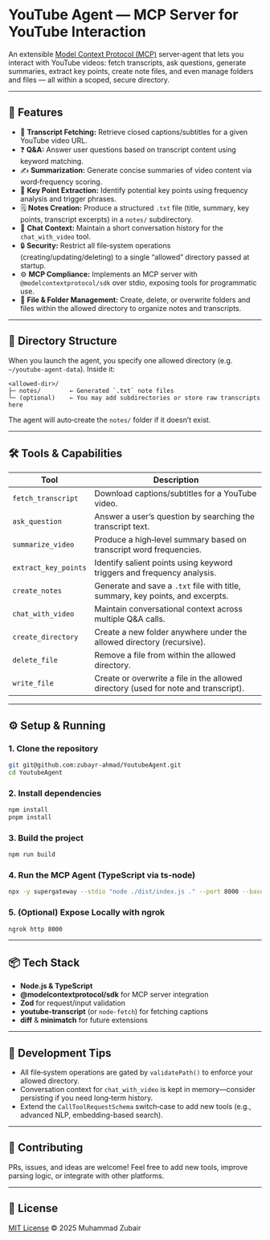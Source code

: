 # YouTube Agent — MCP Server for YouTube Interaction

An extensible [Model Context Protocol (MCP)](https://modelcontextprotocol.org) server‑agent that lets you interact with YouTube videos: fetch transcripts, ask questions, generate summaries, extract key points, create note files, and even manage folders and files — all within a scoped, secure directory.

---

## 🚀 Features

- 🎥 **Transcript Fetching:** Retrieve closed captions/subtitles for a given YouTube video URL.  
- ❓ **Q&A:** Answer user questions based on transcript content using keyword matching.  
- ✍️ **Summarization:** Generate concise summaries of video content via word‑frequency scoring.  
- 📌 **Key Point Extraction:** Identify potential key points using frequency analysis and trigger phrases.  
- 🗒️ **Notes Creation:** Produce a structured `.txt` file (title, summary, key points, transcript excerpts) in a `notes/` subdirectory.  
- 💬 **Chat Context:** Maintain a short conversation history for the `chat_with_video` tool.  
- 🔒 **Security:** Restrict all file‑system operations (creating/updating/deleting) to a single “allowed” directory passed at startup.  
- ⚙️ **MCP Compliance:** Implements an MCP server with `@modelcontextprotocol/sdk` over stdio, exposing tools for programmatic use.  
- 📂 **File & Folder Management:** Create, delete, or overwrite folders and files within the allowed directory to organize notes and transcripts.

---

## 📁 Directory Structure

When you launch the agent, you specify one allowed directory (e.g. `~/youtube-agent-data`). Inside it:

```
<allowed-dir>/
├─ notes/        ← Generated `.txt` note files
└─ (optional)    ← You may add subdirectories or store raw transcripts here
```

The agent will auto‑create the `notes/` folder if it doesn’t exist.

---

## 🛠️ Tools & Capabilities

| Tool                   | Description                                                                          |
|------------------------|--------------------------------------------------------------------------------------|
| `fetch_transcript`     | Download captions/subtitles for a YouTube video.                                     |
| `ask_question`         | Answer a user’s question by searching the transcript text.                           |
| `summarize_video`      | Produce a high‑level summary based on transcript word frequencies.                   |
| `extract_key_points`   | Identify salient points using keyword triggers and frequency analysis.               |
| `create_notes`         | Generate and save a `.txt` file with title, summary, key points, and excerpts.       |
| `chat_with_video`      | Maintain conversational context across multiple Q&A calls.                          |
| `create_directory`     | Create a new folder anywhere under the allowed directory (recursive).                |
| `delete_file`          | Remove a file from within the allowed directory.                                     |
| `write_file`           | Create or overwrite a file in the allowed directory (used for note and transcript).  |

---

## ⚙️ Setup & Running

### 1. Clone the repository
```bash
git git@github.com:zubayr-ahmad/YoutubeAgent.git
cd YoutubeAgent
```

### 2. Install dependencies
```bash
npm install
pnpm install
```

### 3. Build the project
```bash
npm run build
```

### 4. Run the MCP Agent (TypeScript via ts‑node)
```bash
npx -y supergateway --stdio "node ./dist/index.js ." --port 8000 --baseUrl "http://localhost" --ssePath /sse --messagePath /message --cors "*"
```

### 5. (Optional) Expose Locally with ngrok
```bash
ngrok http 8000
```

---

## 📦 Tech Stack

- **Node.js & TypeScript**  
- **@modelcontextprotocol/sdk** for MCP server integration  
- **Zod** for request/input validation  
- **youtube‑transcript** (or `node-fetch`) for fetching captions  
- **diff** & **minimatch** for future extensions  

---

## 🧰 Development Tips

- All file‑system operations are gated by `validatePath()` to enforce your allowed directory.  
- Conversation context for `chat_with_video` is kept in memory—consider persisting if you need long‑term history.  
- Extend the `CallToolRequestSchema` switch‑case to add new tools (e.g., advanced NLP, embedding-based search).  

---

## 🤝 Contributing

PRs, issues, and ideas are welcome! Feel free to add new tools, improve parsing logic, or integrate with other platforms.

---

## 📄 License

[MIT License](LICENSE) © 2025 Muhammad Zubair
